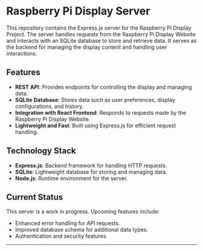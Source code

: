 # Raspberry Pi Display Server

This repository contains the Express.js server for the Raspberry Pi Display Project. The server handles requests from the Raspberry Pi Display Website and interacts with an SQLite database to store and retrieve data. It serves as the backend for managing the display content and handling user interactions.

## Features

- **REST API**: Provides endpoints for controlling the display and managing data.
- **SQLite Database**: Stores data such as user preferences, display configurations, and history.
- **Integration with React Frontend**: Responds to requests made by the Raspberry Pi Display Website.
- **Lightweight and Fast**: Built using Express.js for efficient request handling.

## Technology Stack

- **Express.js**: Backend framework for handling HTTP requests.
- **SQLite**: Lightweight database for storing and managing data.
- **Node.js**: Runtime environment for the server.

## Current Status

This server is a work in progress. Upcoming features include:

- Enhanced error handling for API requests.
- Improved database schema for additional data types.
- Authentication and security features.

---
